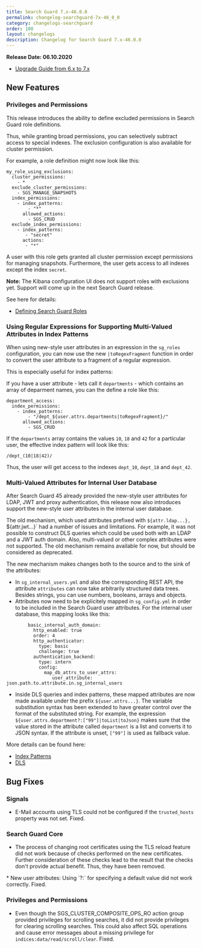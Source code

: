 ```yaml
---
title: Search Guard 7.x-46.0.0
permalink: changelog-searchguard-7x-46_0_0
category: changelogs-searchguard
order: 100
layout: changelogs
description: Changelog for Search Guard 7.x-46.0.0	
---
```


<!--- Copyright 2020 floragunn GmbH -->

**Release Date: 06.10.2020**

* [Upgrade Guide from 6.x to 7.x](../_docs_installation/installation_upgrading_6_7.md)

## New Features



### Privileges and Permissions

This release introduces the ability to define excluded permissions in Search Guard role definitions. 

Thus, while granting broad permissions, you can selectively subtract access to special indexes. The exclusion configuration is also available for cluster permission.

For example, a role definition might now look like this:

```
my_role_using_exclusions:
  cluster_permissions:
    - *
  exclude_cluster_permissions:
    - SGS_MANAGE_SNAPSHOTS
  index_permissions:
    - index_patterns:
        - "*"
      allowed_actions:
        - SGS_CRUD
  exclude_index_permissions:
    - index_patterns:
       - "secret"
      actions: 
       - "*"
```

A user with this role gets granted all cluster permission except permissions for managing snapshots. Furthermore, the user gets access to all indexes except the index `secret`. 

**Note:** The Kibana configuration UI does not support roles with exclusions yet. Support will come up in the next Search Guard release.

See here for details:

- [Defining Search Guard Roles](../_docs_roles_permissions/configuration_roles_permissions.md)

### Using Regular Expressions for Supporting Multi-Valued Attributes in Index Patterns

When using new-style user attributes in an expression in the `sg_roles` configuration, you can now use the new `|toRegexFragment` function in order to convert the user attribute to a fragment of a regular expression.

This is especially useful for index patterns:

If you have a user attribute - lets call it `departments` - which contains an array of deparment names, you can the define a role like this:

```
department_access:
  index_permissions:
    - index_patterns:
        - "/dept_${user.attrs.departments|toRegexFragment}/"
      allowed_actions:
        - SGS_CRUD
```

If the `departments` array contains the values `10`, `18` and `42` for a particular user, the effective index pattern will look like this:

```
/dept_(10|18|42)/
```

Thus, the user will get access to the indexes `dept_10`, `dept_18` and `dept_42`. 

### Multi-Valued Attributes for Internal User Database

After Search Guard 45 already provided the new-style user attributes for LDAP, JWT and proxy authentication, this release now also introduces support the new-style user attributes in the internal user database.

The old mechanism, which used attributes prefixed with `${attr.ldap...}, `${attr.jwt...}` had a number of issues and limitations. For example, it was not possible to construct DLS queries which could be used both with an LDAP and a JWT auth domain. Also, multi-valued or other complex attributes were not supported. The old mechanism remains available for now, but should be considered as deprecated.

The new mechanism makes changes both to the source and to the sink of the attributes:

- In `sg_internal_users.yml` and also the corresponding REST API, the attribute `attributes` can now take arbitrarily structured data trees. Besides strings, you can use numbers, booleans, arrays and objects. 
- Attributes now need to be explicitely mapped in `sg_config.yml` in order to be included in the Search Guard user attributes. For the internal user database, this mapping looks like this:
```
        basic_internal_auth_domain: 
          http_enabled: true
          order: 4
          http_authenticator:
            type: basic
            challenge: true
          authentication_backend:
            type: intern
            config: 
              map_db_attrs_to_user_attrs:
                 user_attribute: json.path.to.attribute.in.sg_internal_users  
```

- Inside DLS queries and index patterns, these mapped attributes are now made available under the prefix `${user.attrs...}`. The variable substitution syntax has been extended to have greater control over the format of the substituted string. For example, the expression `${user.attrs.department?:["99"]|toList|toJson}` makes sure that the value stored in the attribute called `department` is a list and converts it to JSON syntax. If the attribute is unset, `["99"]` is used as fallback value.

More details can be found here:

- [Index Patterns](https://preview-docs.search-guard.com/latest/roles-permissions)
- [DLS](https://preview-docs.search-guard.com/latest/document-level-security)



## Bug Fixes



### Signals

* E-Mail accounts using TLS could not be configured if the `trusted_hosts` property was not set. Fixed.
<p />


### Search Guard Core

* The process of changing root certificates using the TLS reload feature did not work because of checks performed on the new certificates. Further consideration of these checks lead to the result that the checks don't provide actual benefit. Thus, they have been removed.
<p />
* New user attributes: Using `?:` for specifying a default value did not work correctly. Fixed.
<p />


### Privileges and Permissions

* Even though the  SGS_CLUSTER_COMPOSITE_OPS_RO action group provided privileges for scrolling searches, it did not provide privileges for clearing scrolling searches. This could also affect SQL operations and cause error messages about a missing privilege for `indices:data/read/scroll/clear`. Fixed.
<p />


